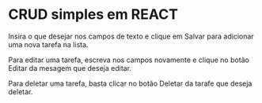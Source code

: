   <h1>CRUD simples em REACT</h1>

  <p>Insira o que desejar nos campos de texto e clique em Salvar para adicionar uma nova tarefa na lista.</p>
  <p>Para editar uma tarefa, escreva nos campos novamente e clique no botão Editar da mesagem que deseja editar.</p>
  <p>Para deletar uma tarefa, basta clicar no botão Deletar da tarafe que deseja deletar.</p>
